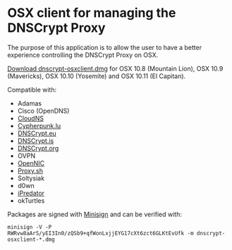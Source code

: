 OSX client for managing the DNSCrypt Proxy
==========================================

The purpose of this application is to allow the user to have a better experience controlling the DNSCrypt Proxy on OSX.

[Download dnscrypt-osxclient.dmg](https://github.com/alterstep/dnscrypt-osxclient/releases/latest)
for OSX 10.8 (Mountain Lion), OSX 10.9 (Mavericks), OSX 10.10 (Yosemite) and OSX 10.11 (El Capitan).

Compatible with:
* Adamas
* Cisco (OpenDNS)
* [CloudNS](https://cloudns.com.au/)
* [Cypherpunk.lu](https://wiki.c3l.lu/doku.php?id=projects:cypherpunks)
* [DNSCrypt.eu](https://dnscrypt.eu/)
* [DNSCrypt.is](https://dnscrypt.is/)
* [DNSCrypt.org](https://dnscrypt.org/)
* OVPN
* [OpenNIC](https://www.opennicproject.org/)
* [Proxy.sh](https://proxy.sh/)
* Soltysiak
* d0wn
* [iPredator](https://ipredator.se/)
* okTurtles

Packages are signed with [Minisign](https://jedisct1.github.io/minisign/) and can be verified with:

    minisign -V -P RWRvw8aArS/yEI3In0/zQSb9+qfWonLxjjEYG17cXt6zct6GLKtEvUfk -m dnscrypt-osxclient-*.dmg
